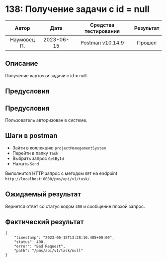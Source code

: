 # 138: Получение задачи с id = null

|    Автор    |    Дата    | Средства тестирования | Результат |
|:-----------:|:----------:|:---------------------:|:---------:|
| Наумовец П. | 2023-06-15 |   Postman v10.14.9    |  Прошел   |

## Описание

Получение карточки задачи с id = null.

## Предусловия

## Предусловия

Пользователь авторизован в системе.

## Шаги в postman

* Зайти в коллекцию `projectMenegementSystem`
* Перейти в папку `Task`
* Выбрать запрос `GetById`
* Нажать `Send`

Выполнится HTTP запрос с методом `GET` на endpoint `http://localhost:8080/pms/api/v1/task/`.

## Ожидаемый результат

Вернется ответ со статус кодом `400` и сообщение плохой запрос.

## Фактический результат

```
{
    "timestamp": "2023-06-15T13:28:16.485+00:00",
    "status": 400,
    "error": "Bad Request",
    "path": "/pms/api/v1/task/null"
}
```
